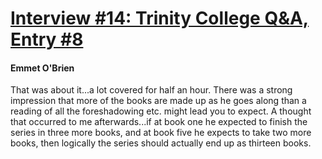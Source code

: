 # [Interview #14: Trinity College Q&A, Entry #8](https://www.theoryland.com/intvmain.php?i=14#8)

#### Emmet O'Brien

That was about it...a lot covered for half an hour. There was a strong impression that more of the books are made up as he goes along than a reading of all the foreshadowing etc. might lead you to expect. A thought that occurred to me afterwards...if at book one he expected to finish the series in three more books, and at book five he expects to take two more books, then logically the series should actually end up as thirteen books.

